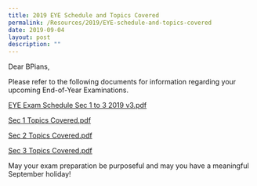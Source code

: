 ```yaml
---
title: 2019 EYE Schedule and Topics Covered
permalink: /Resources/2019/EYE-schedule-and-topics-covered
date: 2019-09-04
layout: post
description: ""
---
```

Dear BPians,

  

Please refer to the following documents for information regarding your upcoming End-of-Year Examinations.

  

[EYE Exam Schedule Sec 1 to 3 2019 v3.pdf](/files/EYE%20Exam%20Schedule%20Sec%201%20to%203%202019%20v3.pdf)

[Sec 1 Topics Covered.pdf](/files/Sec%201%20Topics%20Covered%20(2019%20eye).pdf)

[Sec 2 Topics Covered.pdf](/files/Sec%202%20Topics%20Covered%20(2019%20eye).pdf) 

[Sec 3 Topics Covered.pdf](/files/Sec%203%20Topics%20Covered%20(2019%20eye).pdf)

May your exam preparation be purposeful and may you have a meaningful September holiday!